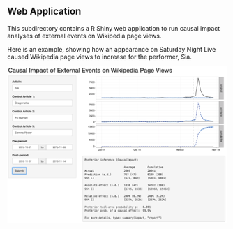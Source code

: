 ## Web Application

This subdirectory contains a R Shiny web application to run causal impact analyses of external events on Wikipedia page views.

Here is an example, showing how an appearance on Saturday Night Live caused Wikipedia page views to increase for the performer, Sia.

![screenshot](shinyapp.png)